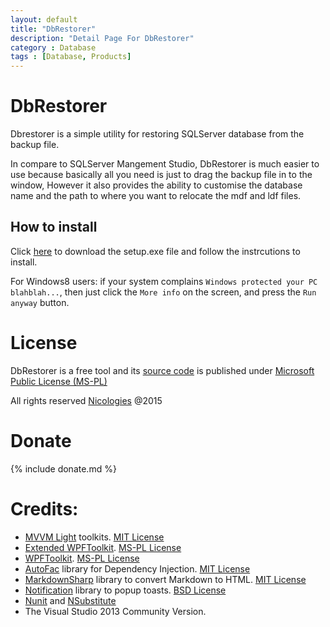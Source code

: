 ```yaml
---
layout: default
title: "DbRestorer"
description: "Detail Page For DbRestorer"
category : Database
tags : [Database, Products]
---
```

# DbRestorer

Dbrestorer is a simple utility for restoring SQLServer database from the backup file.

In compare to SQLServer Mangement Studio, DbRestorer is much easier to use because basically all you need is just to drag the backup file in to the window, 
However it also provides the ability to customise the database name and the path to where you want to relocate the mdf and ldf files.

## How to install

Click [here](https://raw.github.com/EbenZhang/DbRestorer/master/dist/setup.exe) to download the setup.exe file and follow the instrcutions to install.

For Windows8 users: if your system complains `Windows protected your PC blahblah...`, then just click the `More info` on the screen, and press the `Run anyway` button.

# License

DbRestorer is a free tool and its [source code](https://github.com/ebenzhang/dbrestorer) is published under [Microsoft Public License (MS-PL)](http://opensource.org/licenses/ms-pl.html)

All rights reserved [Nicologies](http://www.nicologies.tk) @2015

# Donate

{% include donate.md %}

# Credits:

* [MVVM Light](http://www.mvvmlight.net/) toolkits. [MIT License](https://mvvmlight.codeplex.com/license)
* [Extended WPFToolkit](http://wpftoolkit.codeplex.com/). [MS-PL License](http://wpftoolkit.codeplex.com/license)
* [WPFToolkit](http://wpf.codeplex.com/). [MS-PL License](http://wpf.codeplex.com/license)
* [AutoFac](http://autofac.org/) library for Dependency Injection. [MIT License](http://opensource.org/licenses/mit-license.php)
* [MarkdownSharp](https://code.google.com/p/markdownsharp/) library to convert Markdown to HTML. [MIT License](http://opensource.org/licenses/mit-license.php)
* [Notification](https://toastspopuphelpballoon.codeplex.com/) library to popup toasts. [BSD License](https://toastspopuphelpballoon.codeplex.com/license)
* [Nunit](http://www.nunit.org/) and [NSubstitute](http://nsubstitute.github.io)
* The Visual Studio 2013 Community Version.
